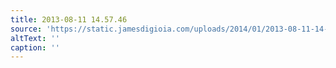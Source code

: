 ```yaml
---
title: 2013-08-11 14.57.46
source: 'https://static.jamesdigioia.com/uploads/2014/01/2013-08-11-14-57-46-scaled.jpg'
altText: ''
caption: ''
---
```


